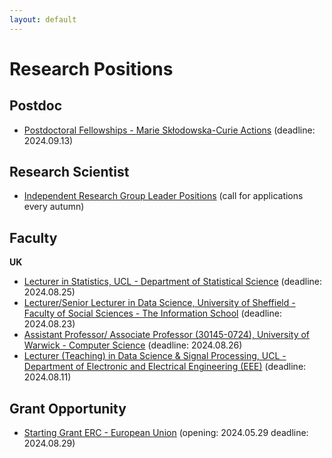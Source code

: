 ```yaml
---
layout: default
---
```


# Research Positions

## Postdoc

- [Postdoctoral Fellowships - Marie Skłodowska-Curie Actions](https://marie-sklodowska-curie-actions.ec.europa.eu/actions/postdoctoral-fellowships) (deadline: 2024.09.13)

## Research Scientist

- [Independent Research Group Leader Positions](https://www.kofo.mpg.de/863214/Faculty-Positions) (call for applications every autumn)

## Faculty

**UK**

- [Lecturer in Statistics, UCL - Department of Statistical Science](https://www.jobs.ac.uk/job/DIW130/lecturer-in-statistics) (deadline: 2024.08.25)
- [Lecturer/Senior Lecturer in Data Science, University of Sheffield - Faculty of Social Sciences - The Information School](https://www.jobs.ac.uk/job/DIV625/lecturer-senior-lecturer-in-data-science?utm_campaign=google_jobs_apply&utm_source=google_jobs_apply&utm_medium=organic) (deadline: 2024.08.23)
- [Assistant Professor/ Associate Professor (30145-0724), University of Warwick - Computer Science](https://www.jobs.ac.uk/job/DIM393/assistant-professor-associate-professor-30145-0724) (deadline: 2024.08.26)
- [Lecturer (Teaching) in Data Science & Signal Processing, UCL - Department of Electronic and Electrical Engineering (EEE)](https://www.jobs.ac.uk/job/DIX653/lecturer-teaching-in-data-science-and-signal-processing?utm_campaign=google_jobs_apply&utm_source=google_jobs_apply&utm_medium=organic) (deadline: 2024.08.11)

## Grant Opportunity

- [Starting Grant ERC - European Union](https://erc.europa.eu/apply-grant/starting-grant) (opening: 2024.05.29 deadline: 2024.08.29)


<br>
<br>